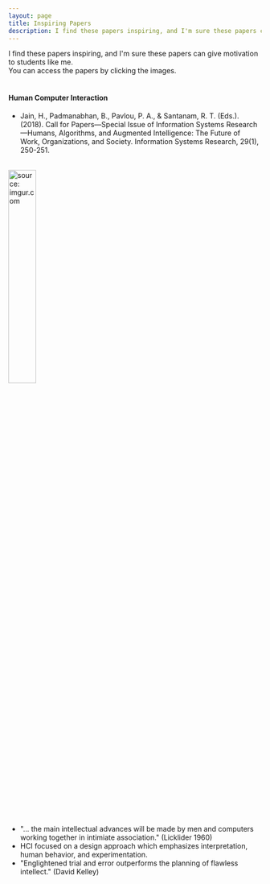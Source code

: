 ```yaml
---
layout: page
title: Inspiring Papers
description: I find these papers inspiring, and I'm sure these papers can give motivation to students like me.
---
```

I find these papers inspiring, and I'm sure these papers can give motivation to students like me.<br>
You can access the papers by clicking the images.<br>
<br>

#### Human Computer Interaction
- Jain, H., Padmanabhan, B., Pavlou, P. A., & Santanam, R. T. (Eds.). (2018). Call for Papers—Special Issue of Information Systems Research—Humans, Algorithms, and Augmented Intelligence: The Future of Work, Organizations, and Society. Information Systems Research, 29(1), 250-251.<br>
<br>
<a href="https://pubsonline.informs.org/doi/pdf/10.1287/isre.2018.0784"><img src="https://i.imgur.com/DvRr2wu.jpg" width="33%" height="33%" title="source: imgur.com" /></a>

  - "... the main intellectual advances will be made by men and computers working together in intimiate association." (Licklider 1960)
  - HCI focused on a design approach which emphasizes interpretation, human behavior, and experimentation.
  - "Englightened trial and error outperforms the planning of flawless intellect." (David Kelley)
